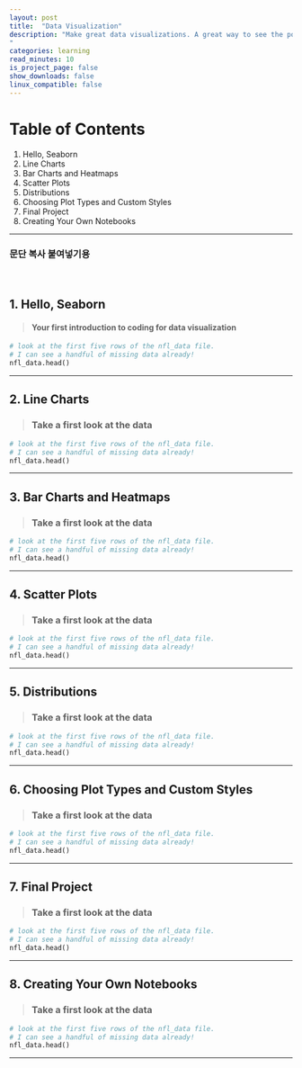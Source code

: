 ```yaml
---
layout: post
title:  "Data Visualization"
description: "Make great data visualizations. A great way to see the power of coding!
"
categories: learning
read_minutes: 10
is_project_page: false
show_downloads: false
linux_compatible: false
---
```


# **Table of Contents**

1. Hello, Seaborn
2. Line Charts
3. Bar Charts and Heatmaps
4. Scatter Plots
5. Distributions
6. Choosing Plot Types and Custom Styles
7. Final Project
8. Creating Your Own Notebooks

* * *

### 문단 복사 붙여넣기용
<p>　</p>

## **1. Hello, Seaborn**
> #### **Your first introduction to coding for data visualization**

```python
# look at the first five rows of the nfl_data file. 
# I can see a handful of missing data already!
nfl_data.head()
```
* * *

## **2. Line Charts**

> ### **Take a first look at the data**
```python
# look at the first five rows of the nfl_data file. 
# I can see a handful of missing data already!
nfl_data.head()
```
* * *

## **3. Bar Charts and Heatmaps**

> ### **Take a first look at the data**
```python
# look at the first five rows of the nfl_data file. 
# I can see a handful of missing data already!
nfl_data.head()
```
* * *

## **4. Scatter Plots**

> ### **Take a first look at the data**
```python
# look at the first five rows of the nfl_data file. 
# I can see a handful of missing data already!
nfl_data.head()
```
* * *

## **5. Distributions**

> ### **Take a first look at the data**
```python
# look at the first five rows of the nfl_data file. 
# I can see a handful of missing data already!
nfl_data.head()
```
* * *

## **6. Choosing Plot Types and Custom Styles**

> ### **Take a first look at the data**
```python
# look at the first five rows of the nfl_data file. 
# I can see a handful of missing data already!
nfl_data.head()
```
* * *

## **7. Final Project**

> ### **Take a first look at the data**
```python
# look at the first five rows of the nfl_data file. 
# I can see a handful of missing data already!
nfl_data.head()
```
* * *

## **8. Creating Your Own Notebooks**

> ### **Take a first look at the data**
```python
# look at the first five rows of the nfl_data file. 
# I can see a handful of missing data already!
nfl_data.head()
```
* * *
